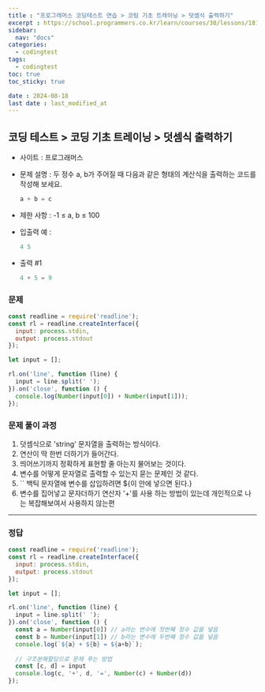 ```yaml
---
title : "프로그래머스 코딩테스트 연습 > 코팅 기초 트레이닝 > 덧셈식 출력하기"
excerpt : https://school.programmers.co.kr/learn/courses/30/lessons/181947
sidebar:
  nav: "docs"
categories:
  - codingtest
tags:
  - codingtest
toc: true
toc_sticky: true

date : 2024-08-18
last date : last_modified_at
---
```


## 코딩 테스트 > 코딩 기초 트레이닝 > 덧셈식 출력하기
- 사이트 : 프로그래머스
- 문제 설명 : 두 정수 a, b가 주어질 때 다음과 같은 형태의 계산식을 출력하는 코드를 작성해 보세요.

    ```javascript
    a + b = c
    ```


- 제한 사항 : -1 ≤ a, b ≤ 100
- 입출력 예 :

    ```javascript
    4 5
    ```

- 출력 #1

    ```javascript
    4 + 5 = 9
    ```


### 문제
```javascript
const readline = require('readline');
const rl = readline.createInterface({
  input: process.stdin,
  output: process.stdout
});

let input = [];

rl.on('line', function (line) {
  input = line.split(' ');
}).on('close', function () {
  console.log(Number(input[0]) + Number(input[1]));
});
```


### 문제 풀이 과정

1. 덧셈식으로 'string' 문자열을 출력하는 방식이다.
2. 연산이 딱 한번 더하기가 들어간다.
2. 띄어쓰기까지 정확하게 표현할 줄 아는지 물어보는 것이다.
3. 변수를 어떻게 문자열로 출력할 수 있는지 묻는 문제인 것 같다.
4. `` 백틱 문자열에 변수를 삽입하려면 ${이 안에 넣으면 된다.}
5. 변수를 집어넣고 문자더하기 연산자 '+'를 사용 하는 방법이 있는데 개인적으로 나는 복잡해보여서 사용하지 않는편

<hr>


### 정답

```javascript
const readline = require('readline');
const rl = readline.createInterface({
  input: process.stdin,
  output: process.stdout
});

let input = [];

rl.on('line', function (line) {
  input = line.split(' ');
}).on('close', function () {
  const a = Number(input[0]) // a라는 변수에 첫번째 정수 값을 넣음
  const b = Number(input[1]) // b라는 변수에 두번째 정수 값을 넣음
  console.log(`${a} + ${b} = ${a+b}`);
  
  // 구조분해할당으로 문제 푸는 방법
  const [c, d] = input
  console.log(c, '+', d, '=', Number(c) + Number(d))
});

```

